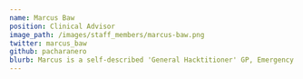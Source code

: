 ```yaml
---
name: Marcus Baw
position: Clinical Advisor
image_path: /images/staff_members/marcus-baw.png
twitter: marcus_baw
github: pacharanero
blurb: Marcus is a self-described 'General Hacktitioner' GP, Emergency Physician, specialist in clinical IT, and a programmer of an [increasing range of languages](https://github.com/pacharanero) that he barely understands. He founded openhealthhub with [Rob Dyke](https://github.com/robdyke) and [Ewan Davis](http://www.woodcote-consulting.com/) back in 2012, and since then has been trying to create positive change in NHS IT.
---
```

